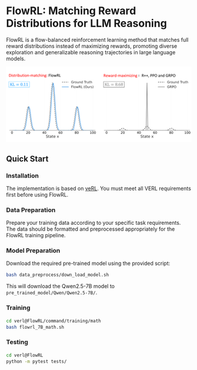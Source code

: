 # FlowRL: Matching Reward Distributions for LLM Reasoning

FlowRL is a flow-balanced reinforcement learning method that matches full reward distributions instead of maximizing rewards, promoting diverse exploration and generalizable reasoning trajectories in large language models.

![FlowRL Overview](figures/flowrl.png)

## Quick Start

### Installation

The implementation is based on [veRL](https://github.com/volcengine/verl). You must meet all VERL requirements first before using FlowRL.

### Data Preparation

Prepare your training data according to your specific task requirements. The data should be formatted and preprocessed appropriately for the FlowRL training pipeline.

### Model Preparation

Download the required pre-trained model using the provided script:

```bash
bash data_preprocess/down_load_model.sh
```

This will download the Qwen2.5-7B model to `pre_trained_model/Qwen/Qwen2.5-7B/`.

### Training
```bash
cd verl@FlowRL/command/training/math
bash flowrl_7B_math.sh
```

### Testing
```bash
cd verl@FlowRL
python -m pytest tests/
```
